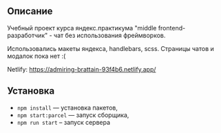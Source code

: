 ## Описание

Учебный проект курса яндекс.практикума "middle frontend-разработчик" - чат без использования фреймворков. 

Использовались макеты яндекса, handlebars, scss. Страницы чатов и модалок пока нет :(

Netlify: https://admiring-brattain-93f4b6.netlify.app/

## Установка

- `npm install` — установка пакетов,
- `npm start:parcel` — запуск сборщика,
- `npm run start` – запуск сервера
